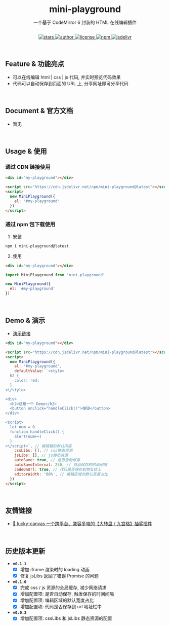 
<div align="center" style="display: flex; flex-direction: column; align-items: center;">
  <h1 style="margin: 10px 0 0">mini-playground</h1>
  <p>一个基于 CodeMirror 6 封装的 HTML 在线编辑插件</p>
  <p>
    <a href="https://github.com/buuing/mini-playground/stargazers" target="_black">
      <img src="https://img.shields.io/github/stars/buuing/mini-playground?color=%236a90e1&logo=github&style=flat-square" alt="stars" />
    </a>
    <a href="https://github.com/buuing" target="_black">
      <img src="https://img.shields.io/badge/Author-%20buuing%20-6a90e1.svg?&logo=github&style=flat-square" alt="author" />
    </a>
    <a href="https://github.com/buuing/mini-playground/blob/master/LICENSE" target="_black">
      <img src="https://img.shields.io/github/license/buuing/mini-playground?color=%236a90e1&logo=github&style=flat-square" alt="license" />
    </a>
    <a href="https://www.npmjs.com/package/mini-playground" target="_black">
      <img src="https://img.shields.io/npm/dm/mini-playground?color=%23ffba15&logo=npm&style=flat-square" alt="npm" />
    </a>
    <a href="https://www.jsdelivr.com/package/npm/mini-playground" target="_black">
      <img src="https://data.jsdelivr.com/v1/package/npm/mini-playground/badge" alt="jsdelivr" />
    </a>
  </p>
</div>

<br />

## Feature & 功能亮点

- 可以在线编辑 html | css | js 代码, 并实时预览代码效果
- 代码可以自动保存到页面的 URL 上, 分享网址即可分享代码

<br />

## Document & 官方文档

- 暂无

<br />

## Usage & 使用

### 通过 CDN 链接使用

```html
<div id="my-playground"></div>

<script src="https://cdn.jsdelivr.net/npm/mini-playground@latest"></script>
<script>
  new MiniPlayground({
    el: '#my-playground'
  })
</script>
```

### 通过 npm 包下载使用

1. 安装

```shell
npm i mini-playground@latest
```

2. 使用

```html
<div id="my-playground"></div>
```

```js
import MiniPlayground from 'mini-playground'

new MiniPlayground({
  el: '#my-playground'
})
```


<br />

## Demo & 演示

- [演示链接]()

```html
<div id="my-playground"></div>

<script src="https://cdn.jsdelivr.net/npm/mini-playground@latest"></script>
<script>
  new MiniPlayground({
    el: '#my-playground',
    defaultValue: `<style>
  h2 {
    color: red;
  }
<\/style>

<div>
  <h2>这是一个 Demo</h2>
  <button onclick="handleClick()">按钮</button>
</div>

<script>
  let num = 0
  function handleClick() {
    alert(num++)
  }
<\/script>`, // 编辑器的默认内容
    cssLibs: [], // css静态资源
    jsLibs: [], // js静态资源
    autoSave: true, // 是否自动保存
    autoSaveInterval: 250, // 自动保存的时间间隔
    codeOnUrl: true, // 代码是否保存到地址栏上
    editorWidth: '60%', // 编辑区域的默认宽度占比
  })
</script>
```

<br />

## 友情链接

- [🎁 lucky-canvas 一个跨平台、兼容多端的【大转盘 / 九宫格】抽奖插件](https://github.com/LuckDraw/lucky-canvas)

<br />

## 历史版本更新

- **`v0.1.1`**
  - [x] 增加 iframe 渲染时的 loading 动画
  - [x] 修复 jsLibs 返回了错误 Promise 的问题

- **`v0.1.0`**
  - [x] 完成 css / js 资源的全局缓存, 减少网络请求
  - [x] 增加配置项: 是否自动保存, 触发保存的时间间隔
  - [x] 增加配置项: 编辑区域的默认宽度占比
  - [x] 增加配置项: 代码是否保存到 url 地址栏中

- **`v0.0.3`**
  - [x] 增加配置项: cssLibs 和 jsLibs 静态资源的配置

<br />
